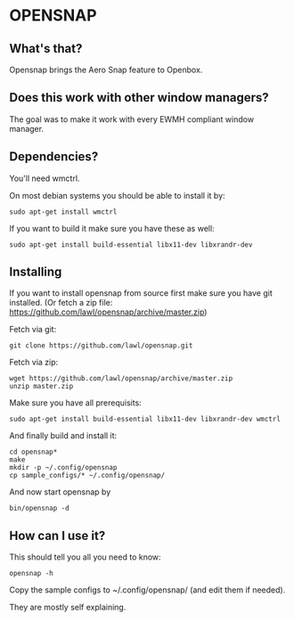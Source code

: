 OPENSNAP
==========

What's that?
------------
Opensnap brings the Aero Snap feature to Openbox.


Does this work with other window managers?
------------------------------------------
The goal was to make it work with every EWMH compliant window manager.


Dependencies?
-------------
You'll need wmctrl.

On most debian systems you should be able to install it by:

    sudo apt-get install wmctrl

If you want to build it make sure you have these as well:

    sudo apt-get install build-essential libx11-dev libxrandr-dev

Installing
----------
If you want to install opensnap from source first make sure you have git installed. (Or fetch a zip file: https://github.com/lawl/opensnap/archive/master.zip)

Fetch via git:

    git clone https://github.com/lawl/opensnap.git

Fetch via zip:

    wget https://github.com/lawl/opensnap/archive/master.zip
    unzip master.zip

Make sure you have all prerequisits:

    sudo apt-get install build-essential libx11-dev libxrandr-dev wmctrl

And finally build and install it:

    cd opensnap*
    make
    mkdir -p ~/.config/opensnap
    cp sample_configs/* ~/.config/opensnap/

And now start opensnap by

    bin/opensnap -d
    

How can I use it?
-------------------
This should tell you all you need to know:

    opensnap -h

Copy the sample configs to ~/.config/opensnap/ (and edit them if needed).

They are mostly self explaining.

